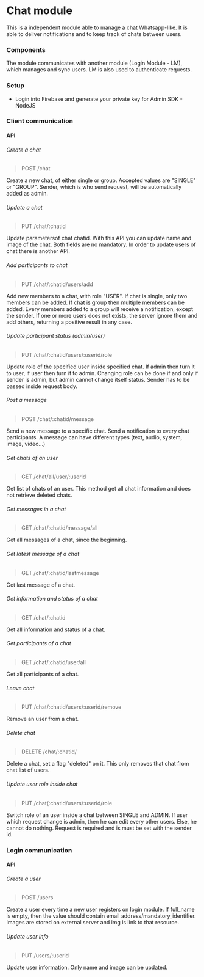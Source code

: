 # Chat module

This is a independent module able to manage a chat Whatsapp-like. It is able to deliver notifications and to keep track of chats between users.

### Components
The module communicates with another module (Login Module - LM), which manages and sync users.
LM is also used to authenticate requests.

### Setup
- Login into Firebase and generate your private key for Admin SDK - NodeJS

### Client communication
#### API
###### Create a chat
> POST /chat

Create a new chat, of either single or group. Accepted values are "SINGLE" or "GROUP".
Sender, which is who send request, will be automatically added as admin.

###### Update a chat
> PUT /chat/:chatid

Update parametersof chat chatid. With this API you can update name and image of the chat. Both fields are no mandatory.
In order to update users of chat there is another API.

###### Add participants to chat
> PUT /chat/:chatid/users/add

Add new members to a chat, with role "USER". If chat is single, only two members can be added. If chat is group then multiple members can be added.
Every members added to a group will receive a notification, except the sender.
If one or more users does not exists, the server ignore them and add others, returning a positive result in any case.

###### Update participant status (admin/user)
> PUT /chat/:chatid/users/:userid/role

Update role of the specified user inside specified chat. If admin then turn it to user, if user then turn it to admin.
Changing role can be done if and only if sender is admin, but admin cannot change itself status.
Sender has to be passed inside request body.

###### Post a message
> POST /chat/:chatid/message

Send a new message to a specific chat. Send a notification to every chat participants.
A message can have different types (text, audio, system, image, video...)

###### Get chats of an user
> GET /chat/all/user/:userid

Get list of chats of an user. This method get all chat information and does not retrieve deleted chats.

###### Get messages in a chat
> GET /chat/:chatid/message/all

Get all messages of a chat, since the beginning.

###### Get latest message of a chat
> GET /chat/:chatid/lastmessage

Get last message of a chat.

###### Get information and status of a chat
> GET /chat/:chatid

Get all information and status of a chat.

###### Get participants of a chat
> GET /chat/:chatid/user/all

Get all participants of a chat.

###### Leave chat
> PUT /chat/:chatid/users/:userid/remove

Remove an user from a chat.

###### Delete chat
> DELETE /chat/:chatid/

Delete a chat, set a flag "deleted" on it. This only removes that chat from chat list of users.

###### Update user role inside chat
> PUT /chat(:chatid/users/:userid/role

Switch role of an user inside a chat between SINGLE and ADMIN.
If user which request change is admin, then he can edit every other users. Else, he cannot do nothing.
Request is required and is must be set with the sender id.

### Login communication
#### API
###### Create a user
> POST /users

Create a user every time a new user registers on login module.
If full_name is empty, then the value should contain email address/mandatory_identifier.
Images are stored on external server and img is link to that resource.

###### Update user info
> PUT /users/:userid

Update user information. Only name and image can be updated.

